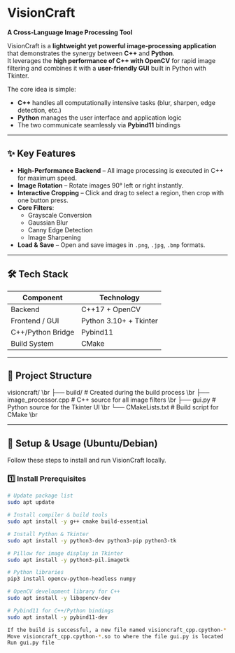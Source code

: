 # VisionCraft  
**A Cross-Language Image Processing Tool**

VisionCraft is a **lightweight yet powerful image-processing application** that demonstrates the synergy between **C++** and **Python**.  
It leverages the **high performance of C++ with OpenCV** for rapid image filtering and combines it with a **user-friendly GUI** built in Python with Tkinter.

The core idea is simple:  
- **C++** handles all computationally intensive tasks (blur, sharpen, edge detection, etc.)  
- **Python** manages the user interface and application logic  
- The two communicate seamlessly via **Pybind11** bindings  

---

## ✨ Key Features
- **High-Performance Backend** – All image processing is executed in C++ for maximum speed.  
- **Image Rotation** – Rotate images 90° left or right instantly.  
- **Interactive Cropping** – Click and drag to select a region, then crop with one button press.  
- **Core Filters**:  
  - Grayscale Conversion  
  - Gaussian Blur  
  - Canny Edge Detection  
  - Image Sharpening  
- **Load & Save** – Open and save images in `.png`, `.jpg`, `.bmp` formats.  

---

## 🛠 Tech Stack
| Component              | Technology |
|------------------------|------------|
| Backend                | C++17 + OpenCV |
| Frontend / GUI         | Python 3.10+ + Tkinter |
| C++/Python Bridge      | Pybind11 |
| Build System           | CMake |

---

## 📂 Project Structure

visioncraft/  \br
├── build/                  # Created during the build process  \br
├── image_processor.cpp     # C++ source for all image filters  \br
├── gui.py                  # Python source for the Tkinter UI  \br
└── CMakeLists.txt          # Build script for CMake  \br


---

## 🚀 Setup & Usage (Ubuntu/Debian)
Follow these steps to install and run VisionCraft locally.

### 1️⃣ Install Prerequisites
```bash
# Update package list
sudo apt update

# Install compiler & build tools
sudo apt install -y g++ cmake build-essential

# Install Python & Tkinter
sudo apt install -y python3-dev python3-pip python3-tk

# Pillow for image display in Tkinter
sudo apt install -y python3-pil.imagetk

# Python libraries
pip3 install opencv-python-headless numpy

# OpenCV development library for C++
sudo apt install -y libopencv-dev

# Pybind11 for C++/Python bindings
sudo apt install -y pybind11-dev

If the build is successful, a new file named visioncraft_cpp.cpython-*.so will be created or updated inside the build directory.
Move visioncraft_cpp.cpython-*.so to where the file gui.py is located
Run gui.py file
